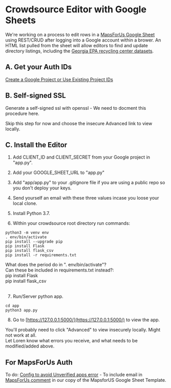 
# Crowdsource Editor with Google Sheets

We're working on a process to edit rows in a [MapsForUs Google Sheet](../community/map/mapsforus) using REST/CRUD after logging into a Google account within a brower.  An HTML list pulled from the sheet will allow editors to find and update directory listings, including the [Georgia EPA recycling center datasets](https://data.georgia.org/#recycling).  


## A. Get your Auth IDs

[Create a Google Project or Use Existing Project IDs](editor)  

## B. Self-signed SSL

Generate a self-signed ssl with openssl - We need to docment this procedure here.  

Skip this step for now and choose the insecure Advanced link to view locally.  

## C. Install the Editor

1. Add CLIENT\_ID and CLIENT\_SECRET from your Google project in "app.py".

2. Add your GOOGLE\_SHEET\_URL to "app.py"

3. Add "app/app.py" to your .gitignore file if you are using a public repo so you don't deploy your keys.

4. Send yourself an email with these three values incase you loose your local clone.  

5. Install Python 3.7.  

6. Within your crowdsource root directory run commands:
```
python3 -m venv env
. env/bin/activate
pip install --upgrade pip
pip install Flask
pip install flask_csv
pip install -r requirements.txt
```
What does the period do in ". env/bin/activate"?  
Can these be included in requirements.txt instead?:  
pip install Flask  
pip install flask_csv  
<br>

7. Run/Server python app.

```
cd app
python3 app.py
```
8. Go to [https://127.0.0.1:5000/](https://127.0.0.1:5000/) to view the app.  
<!-- Doesn't show same: or [http://localhost:5000/](http://localhost:5000/) -->

You'll probably need to click "Advanced" to view insecurely locally.  Might not work at all.  
Let Loren know what errors you receive, and what needs to be modified/added above. 

## For MapsForUs Auth

To do: [Config to avoid Unverified apps error](https://support.google.com/cloud/answer/7454865) - To include email in [MapsForUs comment](../community/) in our copy of the MapsforUS Google Sheet Template.

<!--
Stuck at this point.  Tried using http://localhost:5000  
Tried Chrome. Tried Brave browser.  
Next try getting a different Google Auth.  

 Progress: (Not currently working)  
[&#x2714;] Login/Logout with google.  
 [&#x2714;] Store login details in sqlitedb - to be changed later.  
 [&#x2714;] Show/Hide edit menu on Login/Logout.  
 [ &nbsp; ] Edit form.  
-->
